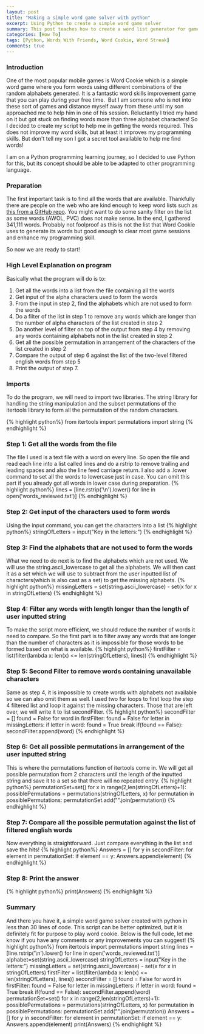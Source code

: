 ```yaml
---
layout: post
title: "Making a simple word game solver with python"
excerpt: Using Python to create a simple word game solver
summary: This post teaches how to create a word list generator for games like Word Cookie
categories: [How To]
tags: [Python, Words With Friends, Word Cookie, Word Streak]
comments: true
---
```


### Introduction
One of the most popular mobile games is Word Cookie which is a simple word game where you form words using different combinations of the random alphabets generated. It is a fantastic word skills improvement game that you can play during your free time.
<img src="{{ site.baseurl }}/images/wordcookie.jpg" alt="">
But I am someone who is not into these sort of games and distance myself away from these until my son approached me to help him in one of his session. Reluctantly I tried my hand on it but got stuck on finding words more than three alphabet characters! So I decided to create my script to help me in getting the words required. This does not improve my word skills, but at least it improves my programming skills. But don't tell my son I got a secret tool available to help me find words! 

I am on a Python programming learning journey, so I decided to use Python for this, but its concept should be able to be adapted to other programming language.

### Preparation
The first important task is to find all the words that are available. Thankfully there are people on the web who are kind enough to keep word lists such as [this from a GitHub repo](https://github.com/dwyl/english-words). You might want to do some sanity filter on the list as some words (AWOL, PVC) does not make sense. In the end, I gathered 341,111 words. Probably not foolproof as this is not the list that Word Cookie uses to generate its words but good enough to clear most game sessions and enhance my programming skill.

So now we are ready to start!

### High Level Explanation on program
Basically what the program will do is to:
1. Get all the words into a list from the file containing all the words
2. Get input of the alpha characters used to form the words
3. From the input in step 2, find the alphabets which are not used to form the words
4. Do a filter of the list in step 1 to remove any words which are longer than the number of alpha characters of the list created in step 2
5. Do another level of filter on top of the output from step 4 by removing any words containing alphabets not in the list created in step 2
6. Get all the possible permutation in arrangement of the characters of the list created in step 2
7. Compare the output of step 6 against the list of the two-level filtered english words from step 5
8. Print the output of step 7.


### Imports
To do the program, we will need to import two libraries. The string library for handling the string manipulation and the subset permutations of the itertools library to form all the permutation of the random characters.

{% highlight python%}
from itertools import permutations
import string
{% endhighlight %}

### Step 1: Get all the words from the file
The file I used is a text file with a word on every line. So open the file and read each line into a list called lines and do a rstrip to remove trailing and leading spaces and also the line feed carriage return. I also add a .lower command to set all the words to lowercase just in case. You can omit this part if you already got all words in lower case during preparation.
{% highlight python%}
lines = [line.rstrip('\n').lower() for line in open('words_reviewed.txt')]
{% endhighlight %}
### Step 2: Get input of the characters used to form words
Using the input command, you can get the characters into a list
{% highlight python%}
stringOfLetters = input("Key in the letters:")
{% endhighlight %}
### Step 3: Find the alphabets that are not used to form the words
What we need to do next is to find the alphabets which are not used. We will use the string.ascii_lowercase to get all the alphabets. We will then cast it as a set which we will use to subtract from the user inputted list of characters(which is also cast as a set) to get the missing alphabets.
{% highlight python%}
missingLetters = set(string.ascii_lowercase) - set(x for x in stringOfLetters)
{% endhighlight %}
### Step 4: Filter any words with length longer than the length of user inputted string
To make the script more efficient, we should reduce the number of words it need to compare. So the first part is to filter away any words that are longer than the number of characters as it is impossible for those words to be formed based on what is available.
{% highlight python%}
firstFilter = list(filter(lambda x: len(x) <= len(stringOfLetters), lines))
{% endhighlight %}
### Step 5: Second Filter to remove words containing unavailable characters
Same as step 4, it is impossible to create words with alphabets not available so we can also omit them as well. I used two for loops to first loop the step 4 filtered list and loop it against the missing characters. Those that are left over, we will write it to list secondFilter.
{% highlight python%}
secondFilter = []
found = False
for word in firstFilter:
    found = False
    for letter in missingLetters:
        if letter in word:
            found = True
            break
    if(found == False): 
        secondFilter.append(word)
{% endhighlight %}
### Step 6: Get all possible permutations in arrangement of the user inputted string
This is where the permutations function of itertools come in. We will get all possible permutation from 2 characters until the length of the inputted string and save it to a set so that there will no repeated entry.
{% highlight python%}
permutationSet=set()
for x in range(2,len(stringOfLetters)+1):
    possiblePermutations = permutations(stringOfLetters, x)
    for permutation in possiblePermutations:
        permutationSet.add("".join(permutation))
{% endhighlight %}
### Step 7: Compare all the possible permutation against the list of filtered english words
Now everything is straightforward. Just compare everything in the list and save the hits!
{% highlight python%}
Answers = []
for y in secondFilter:
    for element in permutationSet:
        if element == y:
            Answers.append(element)
{% endhighlight %}
### Step 8: Print the answer
{% highlight python%}
print(Answers)
{% endhighlight %}
### Summary
And there you have it, a simple word game solver created with python in less than 30 lines of code. This script can be better optimized, but it is definitely fit for purpose to play word cookie. Below is the full code, let me know if you have any comments or any improvements you can suggest!
{% highlight python%}
from itertools import permutations
import string
lines = [line.rstrip('\n').lower() for line in open('words_reviewed.txt')]
alphabet=set(string.ascii_lowercase)
stringOfLetters = input("Key in the letters:")
missingLetters = set(string.ascii_lowercase) - set(x for x in stringOfLetters) 
firstFilter = list(filter(lambda x: len(x) <= len(stringOfLetters), lines))
secondFilter = []
found = False
for word in firstFilter:
    found = False
    for letter in missingLetters:
        if letter in word:
            found = True
            break
    if(found == False): 
        secondFilter.append(word)
permutationSet=set()
for x in range(2,len(stringOfLetters)+1):
    possiblePermutations = permutations(stringOfLetters, x)
    for permutation in possiblePermutations:
        permutationSet.add("".join(permutation))
Answers = []
for y in secondFilter:
    for element in permutationSet:
        if element == y:
            Answers.append(element)
print(Answers)
{% endhighlight %}